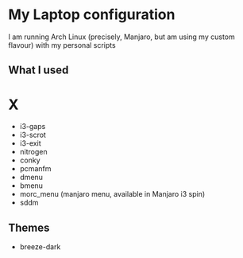 # My Laptop configuration

I am running Arch Linux (precisely, Manjaro, but am using my 
custom flavour) with my personal scripts

## What I used

# X

* i3-gaps
* i3-scrot
* i3-exit
* nitrogen
* conky
* pcmanfm
* dmenu
* bmenu
* morc_menu (manjaro menu, available in Manjaro i3 spin)
* sddm

## Themes
* breeze-dark
